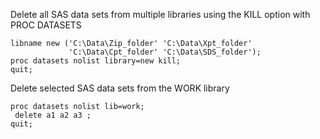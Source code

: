 
Delete all SAS data sets from multiple libraries using the KILL option
with PROC DATASETS

```sas
libname new ('C:\Data\Zip_folder' 'C:\Data\Xpt_folder' 
             'C:\Data\Cpt_folder' 'C:\Data\SDS_folder');
proc datasets nolist library=new kill;
quit;
```

Delete selected SAS data sets from the WORK library
```sas
proc datasets nolist lib=work;
 delete a1 a2 a3 ;
quit;
```